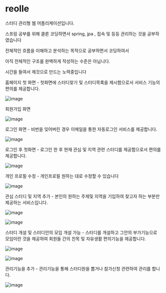 # reolle

스터디 관리형 웹 어플리케이션입니다.

스프링 공부를 위해 클론 코딩하면서 spring, jpa , 접속 및 등등 관리하는 것을 공부하였습니다

전체적인 흐름을 이해하고 분석하는 목적으로 공부하면서 코딩하여서 

아직 전체적인 구조를 완벽하게 작성하는 수준은 아닙니다.

시간을 들여서 제것으로 만드는 노력중입니다


홈페이지 첫 화면 - 첫화면에 스터디찾기 및 스터디목록을 제시함으로서 서비스 기능의 편의를 제공합니다.

![image](https://user-images.githubusercontent.com/57428866/160225227-0c982291-65fc-494a-b2c7-475a5763efc6.png)



회원가입 화면


![image](https://user-images.githubusercontent.com/57428866/160225249-63bdd556-6810-473f-b675-397edbcc8ec5.png)



로그인 화면 - 비번을 잊어버린 경우 이메일을 통한 자동로그인 서비스를 제공합니다.


![image](https://user-images.githubusercontent.com/57428866/160225258-7faf5fb4-61a0-45ff-9695-5fe3238ebf9c.png)



로그인 후 첫화면 - 로그인 한 후 현재 관심 및 지역 관련 스터디를 제공함으로서 편의를 제공합니다.


![image](https://user-images.githubusercontent.com/57428866/160225287-12ac4fe0-fa38-4c41-88f0-7fcd192814d9.png)



개인 프로필 수정 - 개인프로필 원하는 대로 수정할 수 있습니다


![image](https://user-images.githubusercontent.com/57428866/160225356-4a7fc21e-5199-4cf6-ad63-065338c4071d.png)



관심 스터디 및 지역 추가 - 본인의 원하는 주제및 지역을 기입하여 찾고자 하는 부분만 제공하는 서비스입니다.


![image](https://user-images.githubusercontent.com/57428866/160225394-7d609ec5-57df-4f3b-82e5-ca3c18befa70.png)


![image](https://user-images.githubusercontent.com/57428866/160225382-8646a34e-3eda-4cc6-8e0e-d69ade87e366.png)



스터디 개설 및 스터디안의 모임 개설 가능 - 스터디를 개설하고 그안의 부가기능으로 모임이란 것을 제공하여 회원들 간의 
                                          친목 및 자유생활 편의기능을 제공합니다.
                                          

![image](https://user-images.githubusercontent.com/57428866/160225307-a83c9509-f52c-4455-84cc-de2d8d0fbaa1.png)

![image](https://user-images.githubusercontent.com/57428866/160225509-0f6725eb-af3e-42df-9d69-f1ad74df5635.png)



관리기능을 추가 - 관리기능을 통해 스터디원을 뽑거나 참가신청 관련하여 관리를 합니다.


![image](https://user-images.githubusercontent.com/57428866/160225520-1d286cdd-08cd-4059-8f25-f6ae7418d711.png)



